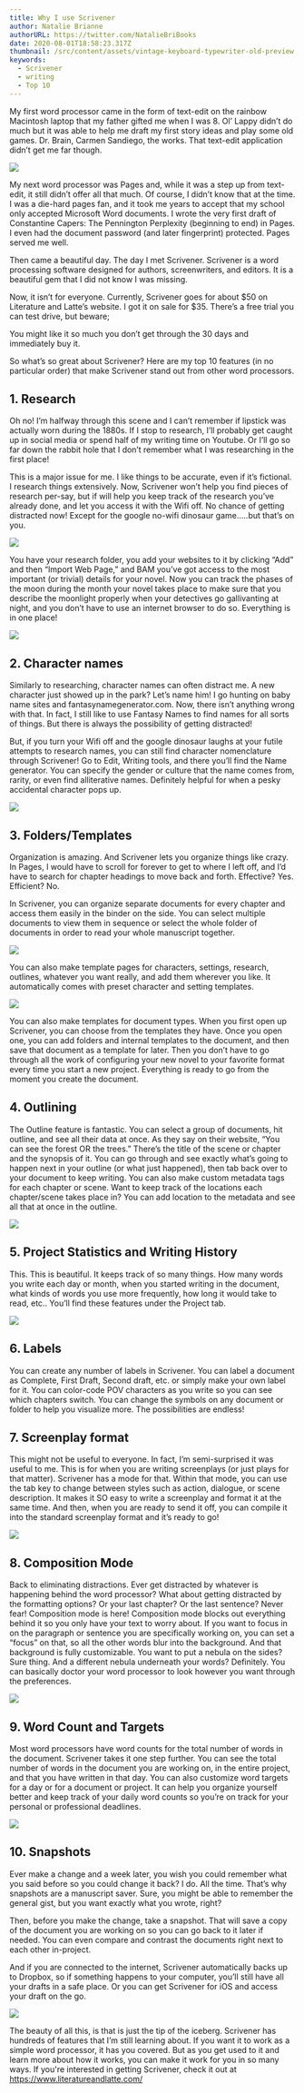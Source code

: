 ```yaml
---
title: Why I use Scrivener
author: Natalie Brianne
authorURL: https://twitter.com/NatalieBriBooks
date: 2020-08-01T18:58:23.317Z
thumbnail: /src/content/assets/vintage-keyboard-typewriter-old-preview.jpg
keywords:
  - Scrivener
  - writing
  - Top 10
---
```

My first word processor came in the form of text-edit on the rainbow Macintosh laptop that my father gifted me when I was 8. Ol’ Lappy didn’t do much but it was able to help me draft my first story ideas and play some old games. Dr. Brain, Carmen Sandiego, the works. That text-edit application didn’t get me far though.

![](/src/content/assets/931px-apple_computer_logo_rainbow.svg.png)

My next word processor was Pages and, while it was a step up from text-edit, it still didn’t offer all that much. Of course, I didn’t know that at the time. I was a die-hard pages fan, and it took me years to accept that my school only accepted Microsoft Word documents. I wrote the very first draft of Constantine Capers: The Pennington Perplexity (beginning to end) in Pages. I even had the document password (and later fingerprint) protected. Pages served me well.

Then came a beautiful day. The day I met Scrivener. Scrivener is a word processing software designed for authors, screenwriters, and editors. It is a beautiful gem that I did not know I was missing. 

Now, it isn’t for everyone. Currently, Scrivener goes for about $50 on Literature and Latte’s website. I got it on sale for $35. There’s a free trial you can test drive, but beware;

You might like it so much you don’t get through the 30 days and immediately buy it. 

So what’s so great about Scrivener? Here are my top 10 features (in no particular order) that make Scrivener stand out from other word processors. 

## 1. Research

Oh no! I’m halfway through this scene and I can’t remember if lipstick was actually worn during the 1880s. If I stop to research, I’ll probably get caught up in social media or spend half of my writing time on Youtube. Or I’ll go so far down the rabbit hole that I don’t remember what I was researching in the first place! 

This is a major issue for me. I like things to be accurate, even if it’s fictional. I research things extensively. Now, Scrivener won’t help you find pieces of research per-say, but if will help you keep track of the research you’ve already done, and let you access it with the Wifi off. No chance of getting distracted now! Except for the google no-wifi dinosaur game…..but that’s on you.

![](/src/content/assets/screen-shot-2020-08-03-at-4.58.56-pm.png)

You have your research folder, you add your websites to it by clicking “Add” and then “Import Web Page,” and BAM you’ve got access to the most important (or trivial) details for your novel. Now you can track the phases of the moon during the month your novel takes place to make sure that you describe the moonlight properly when your detectives go gallivanting at night, and you don’t have to use an internet browser to do so. Everything is in one place!

![](/src/content/assets/screen-shot-2020-08-03-at-4.53.11-pm.png)

## 2. Character names

Similarly to researching, character names can often distract me. A new character just showed up in the park? Let’s name him! I go hunting on baby name sites and fantasynamegenerator.com. Now, there isn’t anything wrong with that. In fact, I still like to use Fantasy Names to find names for all sorts of things. But there is always the possibility of getting distracted!

But, if you turn your Wifi off and the google dinosaur laughs at your futile attempts to research names, you can still find character nomenclature through Scrivener! Go to Edit, Writing tools, and there you’ll find the Name generator. You can specify the gender or culture that the name comes from, rarity, or even find alliterative names. Definitely helpful for when a pesky accidental character pops up.

![](/src/content/assets/screen-shot-2020-08-03-at-4.53.34-pm.png)

## 3. Folders/Templates

Organization is amazing. And Scrivener lets you organize things like crazy. In Pages, I would have to scroll for forever to get to where I left off, and I’d have to search for chapter headings to move back and forth. Effective? Yes. Efficient? No. 

In Scrivener, you can organize separate documents for every chapter and access them easily in the binder on the side. You can select multiple documents to view them in sequence or select the whole folder of documents in order to read your whole manuscript together. 

![](/src/content/assets/screen-shot-2020-08-03-at-4.53.59-pm.png)

You can also make template pages for characters, settings, research, outlines, whatever you want really, and add them wherever you like. It automatically comes with preset character and setting templates. 

![](/src/content/assets/screen-shot-2020-08-03-at-4.54.13-pm.png)

You can also make templates for document types. When you first open up Scrivener, you can choose from the templates they have. Once you open one, you can add folders and internal templates to the document, and then save that document as a template for later. Then you don’t have to go through all the work of configuring your new novel to your favorite format every time you start a new project. Everything is ready to go from the moment you create the document. 

## 4. Outlining

The Outline feature is fantastic. You can select a group of documents, hit outline, and see all their data at once. As they say on their website, “You can see the forest OR the trees.” There’s the title of the scene or chapter and the synopsis of it. You can go through and see exactly what’s going to happen next in your outline (or what just happened), then tab back over to your document to keep writing. You can also make custom metadata tags for each chapter or scene. Want to keep track of the locations each chapter/scene takes place in? You can add location to the metadata and see all that at once in the outline. 

![](/src/content/assets/screen-shot-2020-08-03-at-4.55.45-pm.png)

## 5. Project Statistics and Writing History

This. This is beautiful. It keeps track of so many things. How many words you write each day or month, when you started writing in the document, what kinds of words you use more frequently, how long it would take to read, etc..  You’ll find these features under the Project tab. 

![](/src/content/assets/screen-shot-2020-08-03-at-4.56.04-pm.png)

## 6. Labels

You can create any number of labels in Scrivener. You can label a document as Complete, First Draft, Second draft, etc. or simply make your own label for it. You can color-code POV characters as you write so you can see which chapters switch. You can change the symbols on any document or folder to help you visualize more. The possibilities are endless! 

## 7. Screenplay format

This might not be useful to everyone. In fact, I’m semi-surprised it was useful to me. This is for when you are writing screenplays (or just plays for that matter). Scrivener has a mode for that. Within that mode, you can use the tab key to change between styles such as action, dialogue, or scene description. It makes it SO easy to write a screenplay and format it at the same time. And then, when you are ready to send it off, you can compile it into the standard screenplay format and it’s ready to go!

![](/src/content/assets/screen-shot-2020-08-03-at-4.51.47-pm.png)

## 8. Composition Mode

Back to eliminating distractions. Ever get distracted by whatever is happening behind the word processor? What about getting distracted by the formatting options? Or your last chapter? Or the last sentence? Never fear! Composition mode is here! Composition mode blocks out everything behind it so you only have your text to worry about. If you want to focus in on the paragraph or sentence you are specifically working on, you can set a “focus” on that, so all the other words blur into the background. And that background is fully customizable. You want to put a nebula on the sides? Sure thing. And a different nebula underneath your words? Definitely. You can basically doctor your word processor to look however you want through the preferences. 

![](/src/content/assets/screen-shot-2020-08-03-at-4.57.14-pm.png)

## 9. Word Count and Targets

Most word processors have word counts for the total number of words in the document. Scrivener takes it one step further. You can see the total number of words in the document you are working on, in the entire project, and that you have written in that day. You can also customize word targets for a day or for a document or project. It can help you organize yourself better and keep track of your daily word counts so you’re on track for your personal or professional deadlines.

![](/src/content/assets/screen-shot-2020-08-03-at-4.57.47-pm.png)

## 10. Snapshots

Ever make a change and a week later, you wish you could remember what you said before so you could change it back? I do. All the time. That’s why snapshots are a manuscript saver. Sure, you might be able to remember the general gist, but you want exactly what you wrote, right?

Then, before you make the change, take a snapshot. That will save a copy of the document you are working on so you can go back to it later if needed. You can even compare and contrast the documents right next to each other in-project. 

And if you are connected to the internet, Scrivener automatically backs up to Dropbox, so if something happens to your computer, you’ll still have all your drafts in a safe place. Or you can get Scrivener for iOS and access your draft on the go.

![](/src/content/assets/screen-shot-2020-08-03-at-4.58.18-pm.png)

The beauty of all this, is that is just the tip of the iceberg. Scrivener has hundreds of features that I’m still learning about. If you want it to work as a simple word processor, it has you covered. But as you get used to it and learn more about how it works, you can make it work for you in so many ways. If you're interested in getting Scrivener, check it out at <https://www.literatureandlatte.com/>